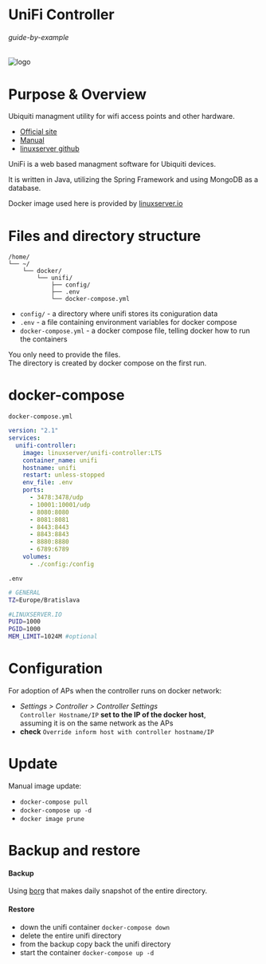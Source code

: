 # UniFi Controller

###### guide-by-example

![logo](https://i.imgur.com/xm6yo3I.png)

# Purpose & Overview

Ubiquiti managment utility for wifi access points and other hardware.<br>

* [Official site](https://www.ui.com/software/)
* [Manual](https://dl.ui.com/guides/UniFi/UniFi_Controller_V5_UG.pdf)
* [linuxserver github](https://github.com/linuxserver/docker-unifi-controller)

UniFi is a web based managment software for Ubiquiti devices.

It is written in Java, utilizing the Spring Framework
and using MongoDB as a database.

Docker image used here is provided by [linuxserver.io](https://www.linuxserver.io/)

# Files and directory structure

```
/home/
└── ~/
    └── docker/
        └── unifi/
            ├── config/
            ├── .env
            └── docker-compose.yml
```

* `config/` - a directory where unifi stores its coniguration data
* `.env` - a file containing environment variables for docker compose
* `docker-compose.yml` - a docker compose file, telling docker
  how to run the containers

You only need to provide the files.</br>
The directory is created by docker compose on the first run.

# docker-compose

`docker-compose.yml`
```yml
version: "2.1"
services:
  unifi-controller:
    image: linuxserver/unifi-controller:LTS
    container_name: unifi
    hostname: unifi
    restart: unless-stopped
    env_file: .env
    ports:
      - 3478:3478/udp
      - 10001:10001/udp
      - 8080:8080
      - 8081:8081
      - 8443:8443
      - 8843:8843
      - 8880:8880
      - 6789:6789
    volumes:
      - ./config:/config
```

`.env`
```bash
# GENERAL
TZ=Europe/Bratislava

#LINUXSERVER.IO
PUID=1000
PGID=1000
MEM_LIMIT=1024M #optional
```

# Configuration

For adoption of APs when the controller runs on docker network:

* *Settings > Controller > Controller Settings*<br>
  `Controller Hostname/IP` **set to the IP of the docker host**,<br>
  assuming it is on the same network as the APs
*  **check** `Override inform host with controller hostname/IP`

# Update

Manual image update:

- `docker-compose pull`</br>
- `docker-compose up -d`</br>
- `docker image prune`

# Backup and restore

#### Backup

Using [borg](https://github.com/DoTheEvo/selfhosted-apps-docker/tree/master/borg_backup)
that makes daily snapshot of the entire directory.
  
#### Restore

* down the unifi container `docker-compose down`</br>
* delete the entire unifi directory</br>
* from the backup copy back the unifi directory</br>
* start the container `docker-compose up -d`

